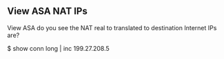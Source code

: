 ## View ASA NAT IPs
View ASA do you see the NAT real to translated to destination Internet IPs are?

$ show conn long | inc 199.27.208.5
